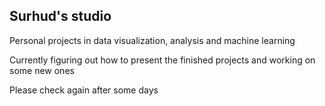 ## Surhud's studio

Personal projects in data visualization, analysis and machine learning

Currently figuring out how to present the finished projects and working on some new ones

Please check again after some days

